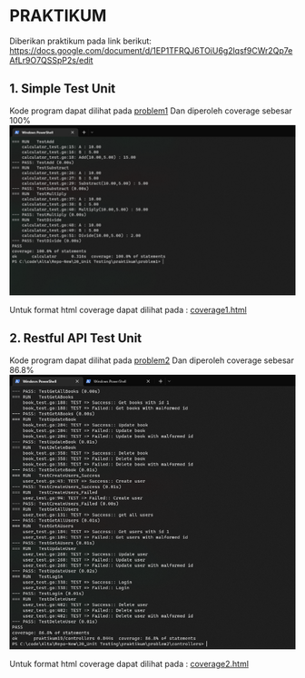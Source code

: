 # PRAKTIKUM

Diberikan praktikum pada link berikut: https://docs.google.com/document/d/1EP1TFRQJ6TOiU6g2lqsf9CWr2Qp7eAfLr9O7QSSpP2s/edit

## 1. Simple Test Unit

Kode program dapat dilihat pada [problem1](problem1/)
Dan diperoleh coverage sebesar 100%
![Coverage Problem 1](../screenshots/ss_coverage1.png)

Untuk format html coverage dapat dilihat pada : [coverage1.html](coverage1.html)

## 2. Restful API Test Unit

Kode program dapat dilihat pada [problem2](problem2/)
Dan diperoleh coverage sebesar 86.8%
![Coverage Problem 2](../screenshots/ss_coverage2.png)

Untuk format html coverage dapat dilihat pada : [coverage2.html](coverage2.html)
